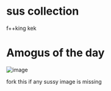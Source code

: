 # sus collection
f++king kek

# Amogus of the day
![image](https://github.com/Magallanesmapping321/sus-collection/blob/main/stomey%20taws.jpg?raw=true)

fork this if any sussy image is missing

